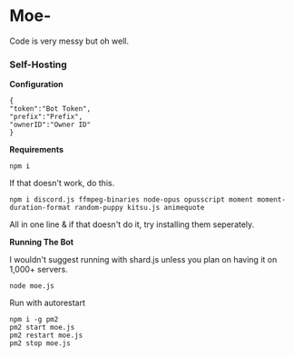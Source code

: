 # Moe-
Code is very messy but oh well.

### Self-Hosting
**Configuration**
```
{
"token":"Bot Token",
"prefix":"Prefix",
"ownerID":"Owner ID"
}
```
**Requirements**
```
npm i
```
If that doesn't work, do this.
```
npm i discord.js ffmpeg-binaries node-opus opusscript moment moment-duration-format random-puppy kitsu.js animequote
```
All in one line & if that doesn't do it, try installing them seperately.

**Running The Bot**

I wouldn't suggest running with shard.js unless you plan on having it on 1,000+ servers.
```
node moe.js
```
Run with autorestart
```
npm i -g pm2
pm2 start moe.js
pm2 restart moe.js
pm2 stop moe.js
```
